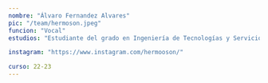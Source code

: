 ```yaml
---
nombre: "Álvaro Fernandez Alvares"
pic: "/team/hermoson.jpeg"
funcion: "Vocal"
estudios: "Estudiante del grado en Ingeniería de Tecnologías y Servicios de Telecomunicación"

instagram: "https://www.instagram.com/hermooson/"

curso: 22-23
---
```

